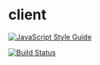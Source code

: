 # client

[![JavaScript Style Guide](https://img.shields.io/badge/code%20style-standard-brightgreen.svg)](http://standardjs.com/)

[![Build Status](https://api.travis-ci.org/adansklevanskis/client.png?branch=master)](http://travis-ci.org/adansklevanskis/client)
